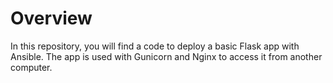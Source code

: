 # Overview

In this repository, you will find a code to deploy a basic Flask app with Ansible.
The app is used with Gunicorn and Nginx to access it from another computer.
